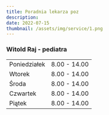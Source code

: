 ```yaml
---
title: Poradnia lekarza poz
description: 
date: 2022-07-15
thumbnail: /assets/img/service/1.png
---
```


### Witold Raj - pediatra


|                   |                 |
| ----------------- | --------------- |
| Poniedziałek      | 8.00 - 14.00    |
| Wtorek            | 8.00 - 14.00    |
| Środa             | 8.00 - 14.00    |
| Czwartek          | 8.00 - 14.00    |
| Piątek            | 8.00 - 14.00    |


